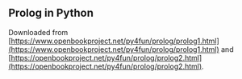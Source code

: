
## Prolog in Python

Downloaded from [https://www.openbookproject.net/py4fun/prolog/prolog1.html](https://www.openbookproject.net/py4fun/prolog/prolog1.html) and [https://openbookproject.net/py4fun/prolog/prolog2.html](https://openbookproject.net/py4fun/prolog/prolog2.html).


